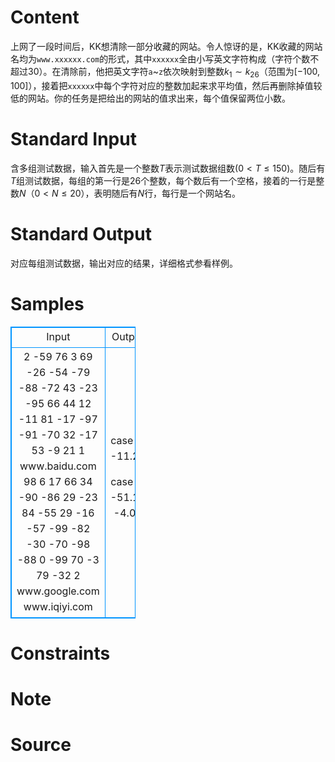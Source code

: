 
# Content

上网了一段时间后，KK想清除一部分收藏的网站。令人惊讶的是，KK收藏的网站名均为`www.xxxxxx.com`的形式，其中`xxxxxx`全由小写英文字符构成（字符个数不超过$30$）。在清除前，他把英文字符`a`~`z`依次映射到整数$k_1\sim k_{26}$（范围为$[-100,100]$），接着把`xxxxxx`中每个字符对应的整数加起来求平均值，然后再删除掉值较低的网站。你的任务是把给出的网站的值求出来，每个值保留两位小数。

# Standard Input

含多组测试数据，输入首先是一个整数$T$表示测试数据组数($0<T \leq 150$)。随后有$T$组测试数据，每组的第一行是$26$个整数，每个数后有一个空格，接着的一行是整数$N$（$0<N\leq 20$），表明随后有$N$行，每行是一个网站名。

# Standard Output

对应每组测试数据，输出对应的结果，详细格式参看样例。

# Samples

<style>
        table,table tr th, table tr td { border:1px solid #0094ff; }
        table { width: 200px; min-height: 25px; line-height: 25px; text-align: center; border-collapse: collapse;}   
    </style>
<table>
	<tr>
		<td>Input</td>
		<td>Output</td>
	</tr>
<tr><td>2
-59 76 3 69 -26 -54 -79 -88 -72 43 -23 -95 66 44 12 -11 81 -17 -97 -91 -70 32 -17 53 -9 21 
1
www.baidu.com
98 6 17 66 34 -90 -86 29 -23 84 -55 29 -16 -57 -99 -82 -30 -70 -98 -88 0 -99 70 -3 79 -32 
2
www.google.com
www.iqiyi.com</td><td>case 1:
-11.20


case 2:
-51.17
-4.00</td></tr></table>


# Constraints



# Note



# Source


